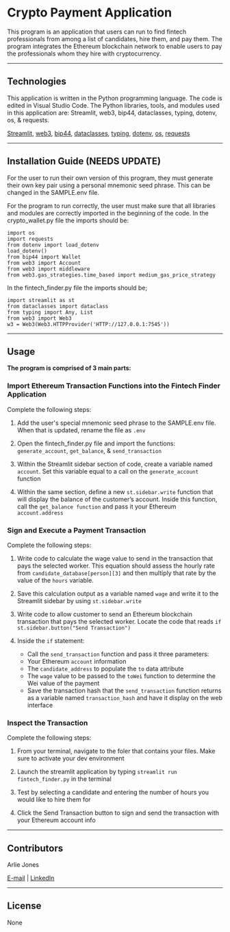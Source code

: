# Crypto Payment Application
This program is an application that users can run to find fintech professionals from among a list of candidates, hire them, and pay them. The program integrates the Ethereum blockchain network to enable users to pay the professionals whom they hire with cryptocurrency.

----

## Technologies
This application is written in the Python programming language. The code is edited in Visual Studio Code. The Python libraries, tools, and modules used in this application are: Streamlit, web3, bip44, dataclasses, typing, dotenv, os, & requests.

[Streamlit](https://docs.streamlit.io/), [web3](https://web3py.readthedocs.io/en/stable/), [bip44](https://pypi.org/project/bip44/), [dataclasses](https://docs.python.org/3/library/dataclasses.html), [typing](https://docs.python.org/3/library/typing.html), [dotenv](https://pypi.org/project/python-dotenv/), [os](https://python101.pythonlibrary.org/chapter16_os.html), [requests](https://requests.readthedocs.io/en/latest/)


----

## Installation Guide (NEEDS UPDATE)
For the user to run their own version of this program, they must generate their own key pair using a personal mnemonic seed phrase. This can be changed in the SAMPLE.env file. 

For the program to run correctly, the user must make sure that all libraries and modules are correctly imported in the beginning of the code. In the crypto_wallet.py file the imports should be:

    import os
    import requests
    from dotenv import load_dotenv
    load_dotenv()
    from bip44 import Wallet
    from web3 import Account
    from web3 import middleware
    from web3.gas_strategies.time_based import medium_gas_price_strategy

In the fintech_finder.py file the imports should be;

    import streamlit as st
    from dataclasses import dataclass
    from typing import Any, List
    from web3 import Web3
    w3 = Web3(Web3.HTTPProvider('HTTP://127.0.0.1:7545'))


----

## Usage

**The program is comprised of 3 main parts:**

### Import Ethereum Transaction Functions into the Fintech Finder Application

Complete the following steps:

1. Add the user's special mnemonic seed phrase to the SAMPLE.env file. When that is updated, rename the file as `.env`

2. Open the fintech_finder.py file and import the functions: `generate_account`, `get_balance`, & `send_transaction`

3. Within the Streamlit sidebar section of code, create a variable named `account`. Set this variable equal to a call on the `generate_account` function

4. Within the same section, define a new `st.sidebar.write` function that will display the balance of the customer’s account. Inside this function, call the `get_balance function` and pass it your Ethereum `account.address`

### Sign and Execute a Payment Transaction

Complete the following steps:

1. Write code to calculate the wage value to send in the transaction that pays the selected worker. This equation should assess the hourly rate from `candidate_database[person][3]` and then multiply that rate by the value of the `hours` variable.

2. Save this calculation output as a variable named `wage` and write it to the Streamlit sidebar by using `st.sidebar.write`

3. Write code to allow customer to send an Ethereum blockchain transaction that pays the selected worker. Locate the code that reads `if st.sidebar.button("Send Transaction")`

4. Inside the `if` statement:
    - Call the `send_transaction` function and pass it three parameters:
    - Your Ethereum `account` information
    - The `candidate_address` to populate the `to` data attribute
    - The `wage` value to be passed to the `toWei` function to determine the Wei value of the payment
    - Save the transaction hash that the `send_transaction` function returns as a variable named `transaction_hash` and have it display on the web interface

### Inspect the Transaction

Complete the following steps:

1. From your terminal, navigate to the foler that contains your files. Make sure to activate your dev environment

2. Launch the streamlit application by typing `streamlit run fintech_finder.py` in the terminal

3. Test by selecting a candidate and entering the number of hours you would like to hire them for

4. Click the Send Transaction button to sign and send the transaction with your Ethereum account info

----

## Contributors

Arlie Jones

[E-mail](arliejones98@gmail.com)  |  [LinkedIn](https://www.linkedin.com/in/arlie-jones-020092159/)

----

## License

None